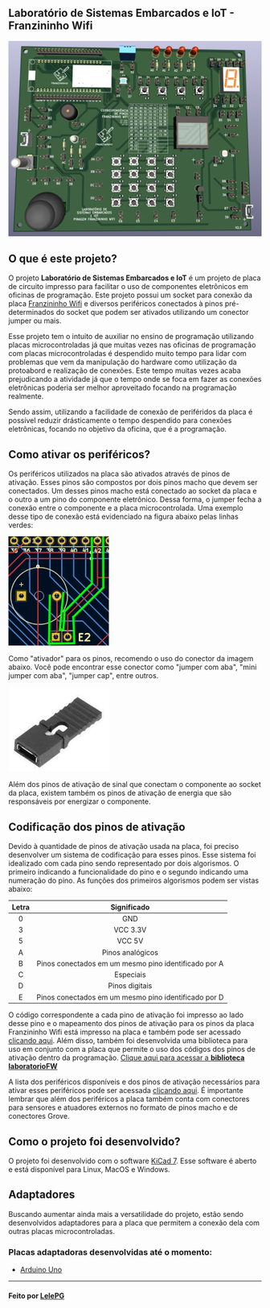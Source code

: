 ## Laboratório de Sistemas Embarcados e IoT - Franzininho Wifi

<img src="./imagens/3d.png"/>

## O que é este projeto?

O projeto **Laboratório de Sistemas Embarcados e IoT** é um projeto de placa de circuito impresso para facilitar o uso de componentes eletrônicos em oficinas de programação. Este projeto possui um socket para conexão da placa [Franzininho Wifi](https://github.com/Franzininho/Franzininho-WiFi) e diversos periféricos conectados à pinos pré-determinados do socket que podem ser ativados utilizando um conector jumper ou mais.

Esse projeto tem o intuito de auxiliar no ensino de programação utilizando placas microcontroladas já que muitas vezes nas oficinas de programação com placas microcontroladas é despendido muito tempo para lidar com problemas que vem da manipulação do hardware como utilização da protoabord e realização de conexões. Este tempo muitas vezes acaba prejudicando a atividade já que o tempo onde se foca em fazer as conexões eletrônicas poderia ser melhor aproveitado focando na programação realmente.

Sendo assim, utilizando a facilidade de conexão de periféridos da placa é possível reduzir drásticamente o tempo despendido para conexões eletrônicas, focando no objetivo da oficina, que é a programação.

## Como ativar os periféricos?

Os periféricos utilizados na placa são ativados através de pinos de ativação. Esses pinos são compostos por dois pinos macho que devem ser conectados. Um desses pinos macho está conectado ao socket da placa e o outro a um pino do componente eletrônico. Dessa forma, o jumper fecha a conexão entre o componente e a placa microcontrolada. Uma exemplo desse tipo de conexão está evidenciado na figura abaixo pelas linhas verdes:

<img src="./imagens/conexao.png" width="200px"/>

Como "ativador" para os pinos, recomendo o uso do conector da imagem abaixo. Você pode encontrar esse conector como "jumper com aba", "mini jumper com aba", "jumper cap", entre outros.

<img src="./imagens/ativador.png" width="200px"/>

Além dos pinos de ativação de sinal que conectam o componente ao socket da placa, existem também os pinos de ativação de energia que são responsáveis por energizar o componente.

## Codificação dos pinos de ativação

Devido à quantidade de pinos de ativação usada na placa, foi preciso desenvolver um sistema de codificação para esses pinos. Esse sistema foi idealizado com cada pino sendo representado por dois algorismos. O primeiro indicando a funcionalidade do pino e o segundo indicando uma numeração do pino. As funções dos primeiros algorismos podem ser vistas abaixo:

| Letra |                     Significado                      |
| :---: | :--------------------------------------------------: |
|   0   |                         GND                          |
|   3   |                       VCC 3.3V                       |
|   5   |                        VCC 5V                        |
|   A   |                   Pinos analógicos                   |
|   B   | Pinos conectados em um mesmo pino identificado por A |
|   C   |                      Especiais                       |
|   D   |                    Pinos digitais                    |
|   E   | Pinos conectados em um mesmo pino identificado por D |

O código correspondente a cada pino de ativação foi impresso ao lado desse pino e o mapeamento dos pinos de ativação para os pinos da placa Franzininho Wifi está impresso na placa e também pode ser acessado [clicando aqui](./informacoes/mapeamento.md). Além disso, também foi desenvolvida uma biblioteca para uso em conjunto com a placa que permite o uso dos códigos dos pinos de ativação dentro da programação. [Clique aqui para acessar a **biblioteca laboratorioFW**](https://github.com/Franzininho/biblioteca-laboratorioFW)

A lista dos periféricos disponíveis e dos pinos de ativação necessários para ativar esses periféricos pode ser acessada [clicando aqui](./informacoes/ativacao-perifericos.md). É importante lembrar que além dos periféricos a placa também conta com conectores para sensores e atuadores externos no formato de pinos macho e de conectores Grove.

## Como o projeto foi desenvolvido?

O projeto foi desenvolvido com o software [KiCad 7](https://www.kicad.org/). Esse software é aberto e está disponível para Linux, MacOS e Windows.

## Adaptadores

Buscando aumentar ainda mais a versatilidade do projeto, estão sendo desenvolvidos adaptadores para a placa que permitem a conexão dela com outras placas microcontroladas.

### Placas adaptadoras desenvolvidas até o momento:

-   [Arduino Uno](https://github.com/Franzininho/laboratorio-SEIoT-adaptador-arduino)

---

#### Feito por [LelePG](https://github.com/LelePG)
